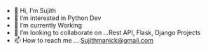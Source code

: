 - 👋 Hi, I’m Sujith
- 👀 I’m interested in Python Dev
- 🌱 I’m currently Working
- 💞️ I’m looking to collaborate on ...Rest API, Flask, Django Projects
- 📫 How to reach me ... Sujithmanick@gmail.com

<!---
Sujith240700/Sujith240700 is a ✨ special ✨ repository because its `README.md` (this file) appears on your GitHub profile.
You can click the Preview link to take a look at your changes.
--->
